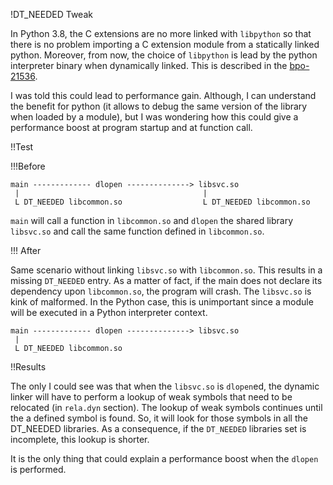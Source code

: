 !DT_NEEDED Tweak

In Python 3.8, the C extensions are no more linked with `libpython` so that
there is no problem importing a C extension module from a statically linked
python. Moreover, from now, the choice of `libpython` is lead by the python
interpreter binary when dynamically linked. This is described in the
[bpo-21536](https://bugs.python.org/issue21536).

I was told this could lead to performance gain.  Although, I can understand the
benefit for python (it allows to debug the same version of the library when
loaded by a module), but I was wondering how this could give a performance
boost at program startup and at function call.

!!Test

!!!Before

```
main ------------- dlopen --------------> libsvc.so
 |                                         |
 L DT_NEEDED libcommon.so                  L DT_NEEDED libcommon.so
```

`main` will call a function in `libcommon.so` and `dlopen` the shared library
`libsvc.so` and call the same function defined in `libcommon.so`.

!!! After

Same scenario without linking `libsvc.so` with `libcommon.so`. This results in
a missing `DT_NEEDED` entry. As a matter of fact, if the main does not declare
its dependency upon `libcommon.so`, the program will crash. The `libsvc.so` is
kink of malformed. In the Python case, this is unimportant since a module will
be executed in a Python interpreter context.

```
main ------------- dlopen --------------> libsvc.so
 |
 L DT_NEEDED libcommon.so
```

!!Results

The only I could see was that when the `libsvc.so` is `dlopen`ed, the dynamic
linker will have to perform a lookup of weak symbols that need to be relocated
(in `rela.dyn` section). The lookup of weak symbols continues until the a
defined symbol is found. So, it will look for those symbols in all the
DT_NEEDED libraries. As a consequence, if the `DT_NEEDED` libraries set is
incomplete, this lookup is shorter.

It is the only thing that could explain a performance boost when the `dlopen`
is performed.
